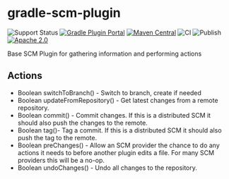 gradle-scm-plugin
=================

![Support Status](https://img.shields.io/badge/nebula-active-green.svg)
[![Gradle Plugin Portal](https://img.shields.io/maven-metadata/v/https/plugins.gradle.org/m2/com.netflix.nebula/gradle-scm-plugin/maven-metadata.xml.svg?label=gradlePluginPortal)](https://plugins.gradle.org/plugin/nebula.gradle-scm)
[![Maven Central](https://maven-badges.herokuapp.com/maven-central/com.netflix.nebula/gradle-gradle-scm-plugin/badge.svg?style=plastic)](https://maven-badges.herokuapp.com/maven-central/com.netflix.nebula/gradle-scm-plugin)
![CI](https://github.com/nebula-plugins/gradle-scm-plugin/actions/workflows/ci.yml/badge.svg)
![Publish](https://github.com/nebula-plugins/gradle-scm-plugin/actions/workflows/publish.yml/badge.svg)
[![Apache 2.0](https://img.shields.io/github/license/nebula-plugins/gradle-scm-plugin.svg)](http://www.apache.org/licenses/LICENSE-2.0)


Base SCM Plugin for gathering information and performing actions

Actions
-------

* Boolean switchToBranch() - Switch to branch, create if needed
* Boolean updateFromRepository() - Get latest changes from a remote repository.
* Boolean commit() - Commit changes. If this is a distributed SCM it should also push the changes to the remote.
* Boolean tag()- Tag a commit. If this is a distributed SCM it should also push the tag to the remote.
* Boolean preChanges() - Allow an SCM provider the chance to do any actions it needs to before another plugin edits a file. For many SCM providers this will be a no-op.
* Boolean undoChanges() - Undo all changes to the repository.

